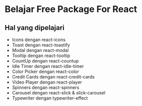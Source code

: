 # Belajar Free Package For React

## Hal yang dipelajari
- Icons dengan react-icons
- Toast dengan react-toastify
- Modal dengan react-modal
- Tooltip dengan react-tooltip
- CountUp dengan react-countup
- Idle Timer dengan react-idle-timer
- Color Picker dengan react-color
- Credit Cards dengan react-credit-cards
- Video Player dengan react-player
- Spinners dengan react-spinners
- Carousel dengan react-slick & slick-carousel
- Typewriter dengan typewriter-effect
